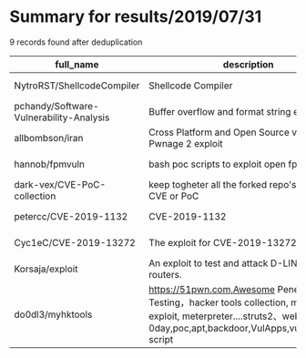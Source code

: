 
# Summary for results/2019/07/31
    
9 records found after deduplication

| full_name | description | html_url | matched_list | matched_count | pushed_at | size | stargazers_count | language | forks_count |
|-----------------------------------------|-------------------------------------------------------------------------------------------------------------------------------------------------------------------------------|------------------------------------------------------------|----------------------|-----------------|---------------------------|--------|--------------------|------------|---------------|
| NytroRST/ShellcodeCompiler | Shellcode Compiler | https://github.com/NytroRST/ShellcodeCompiler | ['shellcode'] | 1 | 2019-07-31 21:20:11+00:00 | 13697 | 750 | C++ | 239 |
| pchandy/Software-Vulnerability-Analysis | Buffer overflow and format string exploits | https://github.com/pchandy/Software-Vulnerability-Analysis | ['exploit'] | 1 | 2019-07-31 13:12:18+00:00 | 2560 | 0 | C++ | 0 |
| allbombson/iran | Cross Platform and Open Source version the Pwnage 2 exploit | https://github.com/allbombson/iran | ['exploit'] | 1 | 2019-07-31 15:23:37+00:00 | 9 | 1 | C | 0 |
| hannob/fpmvuln | bash poc scripts to exploit open fpm ports | https://github.com/hannob/fpmvuln | ['exploit'] | 1 | 2019-07-31 09:22:01+00:00 | 6 | 54 | Shell | 13 |
| dark-vex/CVE-PoC-collection | keep togheter all the forked repo's regarding CVE or PoC | https://github.com/dark-vex/CVE-PoC-collection | ['cve poc'] | 1 | 2019-07-31 12:17:51+00:00 | 14273 | 2 | Python | 1 |
| petercc/CVE-2019-1132 | CVE-2019-1132 | https://github.com/petercc/CVE-2019-1132 | ['cve-2'] | 1 | 2019-07-31 02:38:41+00:00 | 6 | 5 | C++ | 3 |
| Cyc1eC/CVE-2019-13272 | The exploit for CVE-2019-13272 | https://github.com/Cyc1eC/CVE-2019-13272 | ['cve-2', 'exploit'] | 2 | 2019-07-31 07:05:04+00:00 | 3033 | 4 | C | 6 |
| Korsaja/exploit | An exploit to test and attack D-LINK devices routers. | https://github.com/Korsaja/exploit | ['exploit'] | 1 | 2019-07-31 10:35:38+00:00 | 3 | 0 | Go | 0 |
| do0dl3/myhktools | https://51pwn.com,Awesome Penetration Testing，hacker tools collection, metasploit exploit, meterpreter....struts2、weblogic, 0day,poc,apt,backdoor,VulApps,vuln,pentest-script | https://github.com/do0dl3/myhktools | ['0day', 'exploit'] | 2 | 2019-07-31 13:50:53+00:00 | 604200 | 1 | nan | 2 |
